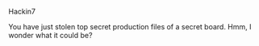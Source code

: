 Hackin7

You have just stolen top secret production files of a secret board. Hmm, I wonder what it could be?

